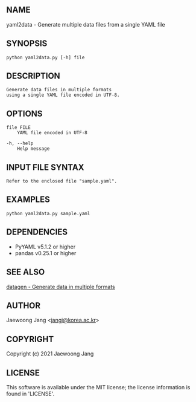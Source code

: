 ## NAME

yaml2data - Generate multiple data files from a single YAML file

## SYNOPSIS

    python yaml2data.py [-h] file

## DESCRIPTION

    Generate data files in multiple formats
    using a single YAML file encoded in UTF-8.

## OPTIONS

    file FILE
        YAML file encoded in UTF-8

    -h, --help
        Help message

## INPUT FILE SYNTAX

    Refer to the enclosed file "sample.yaml".

## EXAMPLES

    python yaml2data.py sample.yaml

## DEPENDENCIES

- PyYAML v5.1.2 or higher
- pandas v0.25.1 or higher

## SEE ALSO

[datagen - Generate data in multiple formats](https://github.com/jangcom/datagen)

## AUTHOR

Jaewoong Jang \<jangj@korea.ac.kr\>

## COPYRIGHT

Copyright (c) 2021 Jaewoong Jang

## LICENSE

This software is available under the MIT license;
the license information is found in 'LICENSE'.
